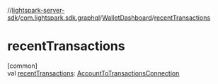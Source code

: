 //[lightspark-server-sdk](../../../index.md)/[com.lightspark.sdk.graphql](../index.md)/[WalletDashboard](index.md)/[recentTransactions](recent-transactions.md)

# recentTransactions

[common]\
val [recentTransactions](recent-transactions.md): [AccountToTransactionsConnection](../../com.lightspark.sdk.model/-account-to-transactions-connection/index.md)
